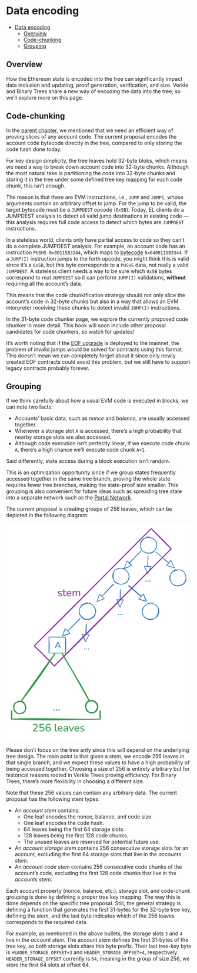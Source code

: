 # Data encoding

- [Data encoding](#data-encoding)
  - [Overview](#overview)
  - [Code-chunking](#code-chunking)
  - [Grouping](#grouping)

## Overview

How the Ethereum state is encoded into the tree can significantly impact data inclusion and updating, proof generation, verification, and size. Verkle and Binary Trees share a new way of encoding the data into the tree, so we’ll explore more on this page.

## Code-chunking

In the [parent chapter](intro.md), we mentioned that we need an efficient way of proving slices of any account code. The current proposal encodes the account code bytecode directly in the tree, compared to only storing the code hash done today.

For key design simplicity, the tree leaves hold 32-byte blobs, which means we need a way to break down account code into 32-byte chunks. Although the most natural take is partitioning the code into 32-byte chunks and storing it in the tree under some defined tree key mapping for each code chunk, this isn’t enough.

The reason is that there are EVM instructions, i.e., `JUMP` and `JUMPI`, whose arguments contain an arbitrary offset to jump.  For the jump to be valid, the target bytecode must be a `JUMPDEST` opcode (`0x5B`). Today, EL clients do a JUMPDEST analysis to detect all valid jump destinations in existing code — this analysis requires full code access to detect which bytes are `JUMPDEST` instructions.

In a stateless world, clients only have partial access to code so they can’t do a complete JUMPDEST analysis. For example, an account code has an instruction `PUSH5 0x00115B3344`, which maps to [bytecode](https://www.evm.codes/) `0x6400115B3344`. If a `JUMP(I)` instruction jumps to the forth opcode, you might think this is valid since it’s a `0x5B`, but this byte corresponds to a `PUSH5` data, not really a valid `JUMPDEST`. A stateless client needs a way to be sure which `0x5B` bytes correspond to real `JUMPDEST` so it can perform `JUMP(I)` validations, **without** requiring all the account’s data.

This means that the code chunkification strategy should not only slice the account’s code in 32-byte chunks but also in a way that allows an EVM interpreter receiving these chunks to detect invalid `JUMP(I)` instructions.

In the 31-byte code chunker page, we explore the currently proposed code chunker in more detail. This book will soon include other proposal candidates for code chunkers, so watch for updates!

It’s worth noting that if the [EOF upgrade](https://evmobjectformat.org/) is deployed to the mainnet, the problem of invalid jumps would be solved for contracts using this format. This doesn’t mean we can completely forget about it since only newly created EOF contracts could avoid this problem, but we still have to support legacy contracts probably forever.

## Grouping

If we think carefully about how a usual EVM code is executed in blocks, we can note two facts:

- Accounts’ basic data, such as *nonce* and *balance,* are usually accessed together.
- Whenever a storage slot `A` is accessed, there’s a high probability that nearby storage slots are also accessed.
- Although code execution isn’t perfectly linear, if we execute code chunk `A`, there’s a high chance we’ll execute code chunk `A+1`.

Said differently, state access during a block execution isn’t random.

This is an optimization opportunity since if we group states frequently accessed together in the same tree branch, proving the whole state requires fewer tree branches, making the state-proof size smaller. This grouping is also convenient for future ideas such as spreading tree state into a separate network such as the [Portal Network](https://www.portal.network/#/).

The current proposal is creating groups  of 256 leaves, which can be depicted in the following diagram:

![image.png](assets/data-encoding-img-1.png)

Please don’t focus on the tree arity since this will depend on the underlying tree design. The main point is that given a *stem*, we encode 256 leaves in that single branch, and we expect these values to have a high probability of being accessed together. Choosing a size of 256 is entirely arbitrary but for historical reasons rooted in Verkle Trees proving efficiency. For Binary Trees, there’s more flexibility in choosing a different size.

Note that these 256 values can contain any arbitrary data. The current proposal has the following stem types:

- An *account stem* contains:
  - One leaf encodes the nonce, balance, and code size.
  - One leaf encodes the code hash.
  - 64 leaves being the first 64 storage slots.
  - 128 leaves being the first 128 code chunks.
  - The unused leaves are reserved for potential future use.
- An *account storage stem* contains 256 consecutive storage slots for an account, excluding the first 64 storage slots that live in the *accounts stem*.
- An *account code stem* contains 256 consecutive code chunks of the account’s code, excluding the first 128 code chunks that live in the *accounts stem*.

Each account property (nonce, balance, etc.), storage slot, and code-chunk grouping is done by defining a proper tree key mapping. The way this is done depends on the specific tree proposal. Still, the general strategy is defining a function that generates the first 31-bytes for the 32-byte tree key, defining the *stem*, and the last byte indicates which of the 256 leaves corresponds to the required data.

For example, as mentioned in the above bullets, the storage slots `3` and `4` live in the *account stem.* The account stem defines the first 31-bytes of the tree key, so both storage slots share this byte prefix. Their last tree-key byte is `HEADER_STORAGE_OFFSET+3` and `HEADER_STORAGE_OFFSET+4`, respectively. `HEADER_STORAGE_OFFSET` currently is `64`, meaning in the group of size 256, we store the first 64 slots at offset 64.
